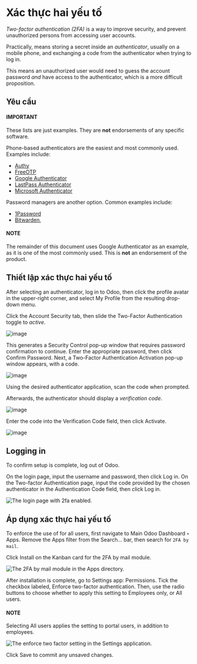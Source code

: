# Xác thực hai yếu tố

*Two-factor authentication (2FA)* is a way to improve security, and prevent unauthorized persons
from accessing user accounts.

Practically,  means storing a secret inside an *authenticator*, usually on a mobile phone, and
exchanging a code from the authenticator when trying to log in.

This means an unauthorized user would need to guess the account password *and* have access to the
authenticator, which is a more difficult proposition.

## Yêu cầu

#### IMPORTANT
These lists are just examples. They are **not** endorsements of any specific software.

Phone-based authenticators are the easiest and most commonly used. Examples include:

- [Authy](https://authy.com/)
- [FreeOTP](https://freeotp.github.io/)
- [Google Authenticator](https://support.google.com/accounts/answer/1066447?hl=en)
- [LastPass Authenticator](https://lastpass.com/auth/)
- [Microsoft Authenticator](https://www.microsoft.com/en-gb/account/authenticator?cmp=h66ftb_42hbak)

Password managers are another option. Common examples include:

- [1Password](https://support.1password.com/one-time-passwords/)
- [Bitwarden](https://bitwarden.com/help/article/authenticator-keys/),

#### NOTE
The remainder of this document uses Google Authenticator as an example, as it is one of the most
commonly used. This is **not** an endorsement of the product.

## Thiết lập xác thực hai yếu tố

After selecting an authenticator, log in to Odoo, then click the profile avatar in the upper-right
corner, and select My Profile from the resulting drop-down menu.

Click the Account Security tab, then slide the Two-Factor Authentication
toggle to *active*.

![image](applications/general/users/2fa/account-security.png)

This generates a Security Control pop-up window that requires password confirmation to
continue. Enter the appropriate password, then click Confirm Password. Next, a
Two-Factor Authentication Activation pop-up window appears, with a  code.

![image](applications/general/users/2fa/qr-code.png)

Using the desired authenticator application, scan the  code when prompted.

Afterwards, the authenticator should display a *verification code*.

![image](applications/general/users/2fa/authenticator.png)

Enter the code into the Verification Code field, then click Activate.

![image](applications/general/users/2fa/2fa-enabled.png)

## Logging in

To confirm  setup is complete, log out of Odoo.

On the login page, input the username and password, then click Log in. On the
Two-factor Authentication page, input the code provided by the chosen authenticator in
the Authentication Code field, then click Log in.

![The login page with 2fa enabled.](applications/general/users/2fa/2fa-login.png)

## Áp dụng xác thực hai yếu tố

To enforce the use of  for all users, first navigate to Main Odoo Dashboard ‣
Apps. Remove the Apps filter from the Search... bar, then search for `2FA
by mail`.

Click Install on the Kanban card for the 2FA by mail module.

![The 2FA by mail module in the Apps directory.](applications/general/users/2fa/2FA-by-mail.png)

After installation is complete, go to Settings app: Permissions. Tick the checkbox
labeled, Enforce two-factor authentication. Then, use the radio buttons to choose
whether to apply this setting to Employees only, or All users.

#### NOTE
Selecting All users applies the setting to portal users, in addition to employees.

![The enforce two factor setting in the Settings application.](applications/general/users/2fa/enforce-settings.png)

Click Save to commit any unsaved changes.
